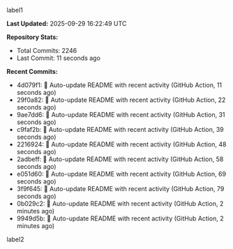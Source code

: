 
label1 
<!-- ACTIVITY_START -->
**Last Updated:** 2025-09-29 16:22:49 UTC

**Repository Stats:**
- Total Commits: 2246
- Last Commit: 11 seconds ago

**Recent Commits:**
- 4d079f1: 🤖 Auto-update README with recent activity (GitHub Action, 11 seconds ago)
- 29f0a82: 🤖 Auto-update README with recent activity (GitHub Action, 22 seconds ago)
- 9ae7dd6: 🤖 Auto-update README with recent activity (GitHub Action, 31 seconds ago)
- c9faf2b: 🤖 Auto-update README with recent activity (GitHub Action, 39 seconds ago)
- 2216924: 🤖 Auto-update README with recent activity (GitHub Action, 48 seconds ago)
- 2adbeff: 🤖 Auto-update README with recent activity (GitHub Action, 58 seconds ago)
- e051d60: 🤖 Auto-update README with recent activity (GitHub Action, 69 seconds ago)
- 3f9f645: 🤖 Auto-update README with recent activity (GitHub Action, 79 seconds ago)
- 0b029c2: 🤖 Auto-update README with recent activity (GitHub Action, 2 minutes ago)
- 9949d5b: 🤖 Auto-update README with recent activity (GitHub Action, 2 minutes ago)
<!-- ACTIVITY_END -->

label2
